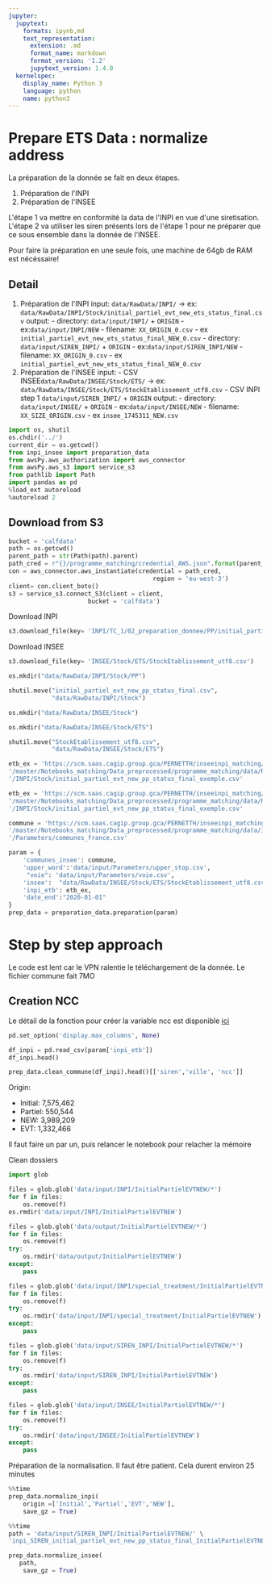 ```yaml
---
jupyter:
  jupytext:
    formats: ipynb,md
    text_representation:
      extension: .md
      format_name: markdown
      format_version: '1.2'
      jupytext_version: 1.4.0
  kernelspec:
    display_name: Python 3
    language: python
    name: python3
---
```


# Prepare ETS Data : normalize address

La préparation de la donnée se fait en deux étapes.

1. Préparation de l'INPI
2. Préparation de l'INSEE

L'étape 1 va mettre en conformité la data de l'INPI en vue d'une siretisation. L'étape 2 va utiliser les siren présents lors de l'étape 1 pour ne préparer que ce sous ensemble dans la donnée de l'INSEE.

Pour faire la préparation en une seule fois, une machine de 64gb de RAM est nécéssaire!

## Detail

1. Préparation de l'INPI
    input: `data/RawData/INPI/` -> ex: `data/RawData/INPI/Stock/initial_partiel_evt_new_ets_status_final.csv`
    output: 
        - directory: `data/input/INPI/` + `ORIGIN`
            - ex:`data/input/INPI/NEW`
        - filename: `XX_ORIGIN_0.csv`
            - ex `initial_partiel_evt_new_ets_status_final_NEW_0.csv`
        - directory: `data/input/SIREN_INPI/` + `ORIGIN`
            - ex:`data/input/SIREN_INPI/NEW`
        - filename: `XX_ORIGIN_0.csv`
            - ex `initial_partiel_evt_new_ets_status_final_NEW_0.csv`
2. Préparation de l'INSEE
    input: 
        - CSV INSEE`data/RawData/INSEE/Stock/ETS/` -> ex: `data/RawData/INSEE/Stock/ETS/StockEtablissement_utf8.csv`
        - CSV INPI step 1 `data/input/SIREN_INPI/` + `ORIGIN`
    output: 
        - directory: `data/input/INSEE/` + `ORIGIN`
            - ex:`data/input/INSEE/NEW`
        - filename: `XX_SIZE_ORIGIN.csv`
            - ex `insee_1745311_NEW.csv`

```python
import os, shutil
os.chdir('../')
current_dir = os.getcwd()
from inpi_insee import preparation_data
from awsPy.aws_authorization import aws_connector
from awsPy.aws_s3 import service_s3
from pathlib import Path
import pandas as pd
%load_ext autoreload
%autoreload 2
```

## Download from S3

```python
bucket = 'calfdata'
path = os.getcwd()
parent_path = str(Path(path).parent)
path_cred = r"{}/programme_matching/credential_AWS.json".format(parent_path)
con = aws_connector.aws_instantiate(credential = path_cred,
                                        region = 'eu-west-3')
client= con.client_boto()
s3 = service_s3.connect_S3(client = client,
                      bucket = 'calfdata') 

```

Download INPI

```python
s3.download_file(key= 'INPI/TC_1/02_preparation_donnee/PP/initial_partiel_evt_new_pp_status_final.csv')
```

Download INSEE

```python
s3.download_file(key= 'INSEE/Stock/ETS/StockEtablissement_utf8.csv')
```

```python
os.mkdir("data/RawData/INPI/Stock/PP")
```

```python
shutil.move("initial_partiel_evt_new_pp_status_final.csv",
            "data/RawData/INPI/Stock")
```

```python
os.mkdir("data/RawData/INSEE/Stock")
```

```python
os.mkdir("data/RawData/INSEE/Stock/ETS")
```

```python
shutil.move("StockEtablissement_utf8.csv",
            "data/RawData/INSEE/Stock/ETS")
```

```python
etb_ex = 'https://scm.saas.cagip.group.gca/PERNETTH/inseeinpi_matching/raw'\
'/master/Notebooks_matching/Data_preprocessed/programme_matching/data/RawData' \
'/INPI/Stock/initial_partiel_evt_new_pp_status_final_exemple.csv'
```

```python
etb_ex = 'https://scm.saas.cagip.group.gca/PERNETTH/inseeinpi_matching/raw'\
'/master/Notebooks_matching/Data_preprocessed/programme_matching/data/RawData' \
'/INPI/Stock/initial_partiel_evt_new_pp_status_final_exemple.csv'

commune = 'https://scm.saas.cagip.group.gca/PERNETTH/inseeinpi_matching/raw' \
'/master/Notebooks_matching/Data_preprocessed/programme_matching/data/input' \
'/Parameters/communes_france.csv'

param = {
    'communes_insee': commune,
    'upper_word':'data/input/Parameters/upper_stop.csv',
     "voie": 'data/input/Parameters/voie.csv',
    'insee':  "data/RawData/INSEE/Stock/ETS/StockEtablissement_utf8.csv",
    'inpi_etb': etb_ex,
    'date_end':"2020-01-01"
}
prep_data = preparation_data.preparation(param)
```

# Step by step approach

Le code est lent car le VPN ralentie le téléchargement de la donnée. Le fichier commune fait 7MO


## Creation NCC

Le détail de la fonction pour créer la variable ncc est disponible [ici](https://scm.saas.cagip.group.gca/PERNETTH/inseeinpi_matching/blob/master/Notebooks_matching/Data_preprocessed/programme_matching/inpi_insee/preparation_data.py#L131) 

```python
pd.set_option('display.max_columns', None)
```

```python
df_inpi = pd.read_csv(param['inpi_etb'])
df_inpi.head()
```

```python
prep_data.clean_commune(df_inpi).head()[['siren','ville', 'ncc']]
```

Origin:

- Initial: 7,575,462
- Partiel: 550,544
- NEW: 3,989,209
- EVT: 1,332,466

Il faut faire un par un, puis relancer le notebook pour relacher la mémoire


Clean dossiers

```python
import glob

files = glob.glob('data/input/INPI/InitialPartielEVTNEW/*')
for f in files:
    os.remove(f)
os.rmdir('data/input/INPI/InitialPartielEVTNEW')
```

```python
files = glob.glob('data/output/InitialPartielEVTNEW/*')
for f in files:
    os.remove(f)
try:
    os.rmdir('data/output/InitialPartielEVTNEW')
except:
    pass
```

```python
files = glob.glob('data/input/INPI/special_treatment/InitialPartielEVTNEW/*')
for f in files:
    os.remove(f)
try:
    os.rmdir('data/input/INPI/special_treatment/InitialPartielEVTNEW')
except:
    pass
```

```python
files = glob.glob('data/input/SIREN_INPI/InitialPartielEVTNEW/*')
for f in files:
    os.remove(f)
try:
    os.rmdir('data/input/SIREN_INPI/InitialPartielEVTNEW')
except:
    pass
```

```python
files = glob.glob('data/input/INSEE/InitialPartielEVTNEW/*')
for f in files:
    os.remove(f)
try:
    os.rmdir('data/input/INSEE/InitialPartielEVTNEW')
except:
    pass
```

Préparation de la normalisation. Il faut être patient. Cela durent environ 25 minutes

```python
%%time
prep_data.normalize_inpi(
    origin =['Initial','Partiel','EVT','NEW'],
    save_gz = True)
```

```python
%%time
path = 'data/input/SIREN_INPI/InitialPartielEVTNEW/' \
'inpi_SIREN_initial_partiel_evt_new_pp_status_final_InitialPartielEVTNEW.csv'

prep_data.normalize_insee(
   path,
    save_gz = True)
```
